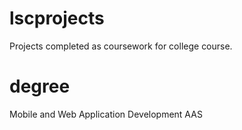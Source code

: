 # lscprojects
Projects completed as coursework for college course.
# degree
Mobile and Web Application Development AAS
